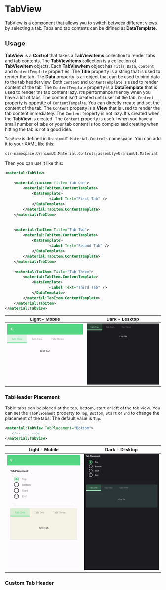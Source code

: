 # TabView
TabView is a component that allows you to switch between different views by selecting a tab. Tabs and tab contents can be difined as **DataTemplate**.


## Usage
**TabView** is a **Control** that takes a **TabViewItems** collection to render tabs and tab contents. The **TabViewItems** collection is a collection of **TabViewItem** objects. Each **TabViewItem** object has  `Title`, `Data`, `Content` and `ContentTemplate` properties. The **Title** property is a string that is used to render the tab. The **Data** property is an object that can be used to bind data to the tab header view. Both `Content` and `ContentTemplate` is used to render content of the tab. The `ContentTemplate` property is a **DataTemplate** that is used to render the tab content lazy. It's performance friendly when you have a lot of tabs. The content isn't created until user hit the tab. `Content` property is opposite of `ContentTempalte`. You can directly create and set the content of the tab. The `Content` property is a **View** that is used to render the tab content immediately. The `Content` property is not lazy. It's created when the **TabView** is created. The `Content` property is useful when you have a small number of tabs or your tab content is too complex and creating when hitting the tab is not a good idea.

`TabView` is defined in `UraniumUI.Material.Controls` namespace. You can add it to your XAML like this:

```xml
clr-namespace:UraniumUI.Material.Controls;assembly=UraniumUI.Material
```

Then you can use it like this:


```xml
<material:TabView>
    
    <material:TabItem Title="Tab One">
        <material:TabItem.ContentTemplate>
            <DataTemplate>
                    <Label Text="First Tab" />
            </DataTemplate>
        </material:TabItem.ContentTemplate>
    </material:TabItem>


    <material:TabItem Title="Tab Two">
        <material:TabItem.ContentTemplate>
            <DataTemplate>
                    <Label Text="Second Tab" />
            </DataTemplate>
        </material:TabItem.ContentTemplate>
    </material:TabItem>

    <material:TabItem Title="Tab Three">
        <material:TabItem.ContentTemplate>
            <DataTemplate>
                    <Label Text="Third Tab" />
            </DataTemplate>
        </material:TabItem.ContentTemplate>
    </material:TabItem>
</material:TabView>
```

| Light - Mobile | Dark - Desktop |
| --- | --- |
| ![MAUI TabView](images/tabview-simple-light-android.gif) | ![MAUI TabView](images/tabview-simple-dark-windows.gif)  |


### TabHeader Placement
Table tabs can be placed at the top, bottom, start or left of the tab view. You can set the `TabPlacement` property to `Top`, `Bottom`, `Start` or `End` to change the placement of the tabs. The default value is `Top`.

```xml
<material:TabView TabPlacement="Bottom">
   <!-- ... -->
</material:TabView>
```

| Light - Mobile | Dark - Desktop |
| --- | --- |
| ![MAUI TabView Tab Placement](images/tabview-tabplacement-light-android.gif)| ![MAUI TabView Tab Placement](images/tabview-tabplacement-dark-windows.gif)  |

### Custom Tab Header


